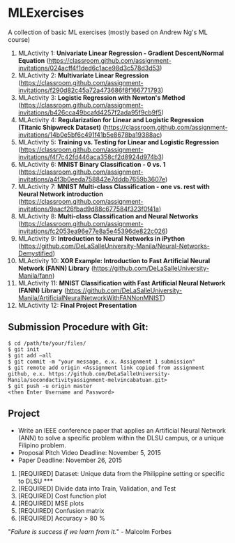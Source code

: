 # MLExercises

A collection of basic ML exercises (mostly based on Andrew Ng's ML course)

1. MLActivity 1: **Univariate Linear Regression - Gradient Descent/Normal Equation** (https://classroom.github.com/assignment-invitations/024acff4f1ded6c1ace98d3c578d3d53)
2. MLActivity 2: **Multivariate Linear Regression** (https://classroom.github.com/assignment-invitations/f290d82c45a72a473686f8f166771793)
3. MLActivity 3: **Logistic Regression with Newton's Method** (https://classroom.github.com/assignment-invitations/b426cca49bcafd4257f2ada95f9cb9f5)
4. MLActivity 4: **Regularization for Linear and Logistic Regression (Titanic Shipwreck Dataset)** (https://classroom.github.com/assignment-invitations/14b0e5bf6c491f41b5e8678ba19388ac)
5. MLActivity 5: **Training vs. Testing for Linear and Logistic Regression** (https://classroom.github.com/assignment-invitations/f4f7c42fd446aca358cf2d8924d974b3) 
6. MLActivity 6: **MNIST Binary Classification - 0 vs. 1** (https://classroom.github.com/assignment-invitations/a4f3b0eeda758842e7dddb7659b3607e)
7. MLActivity 7: **MNIST Multi-class Classification - one vs. rest with Neural Network introduction** (https://classroom.github.com/assignment-invitations/9aacf26fbad9d88c677584f323f0f41a)
8. MLActivity 8: **Multi-class Classification and Neural Networks** (https://classroom.github.com/assignment-invitations/fc2053ea96e77e8a5e45396de822c026)
9. MLActivity 9: **Introduction to Neural Networks in iPython** (https://github.com/DeLaSalleUniversity-Manila/Neural-Networks-Demystified)
10. MLActivity 10: **XOR Example: Introduction to Fast Artificial Neural Network (FANN) Library** (https://github.com/DeLaSalleUniversity-Manila/fann)
11. MLActivity 11: **MNIST Classification with Fast Artificial Neural Network (FANN) Library** (https://github.com/DeLaSalleUniversity-Manila/ArtificialNeuralNetworkWithFANNonMNIST)
12. MLActivity 12: **Final Project Presentation**


## Submission Procedure with Git: 

```shell
$ cd /path/to/your/files/
$ git init
$ git add –all
$ git commit -m "your message, e.x. Assignment 1 submission"
$ git remote add origin <Assignment link copied from assignment github, e.x. https://github.com/DeLaSalleUniversity-Manila/secondactivityassignment-melvincabatuan.git>
$ git push -u origin master
<then Enter Username and Password>
```




## Project

- Write an IEEE conference paper that applies an Artificial Neural Network (ANN) to solve a specific problem within the DLSU campus, or a unique Filipino problem.
- Proposal Pitch Video Deadline: 
                    November 5, 2015
- Paper Deadline:
                    November 26, 2015 
1. [REQUIRED] Dataset: Unique data from the Philippine setting or specific to DLSU ***
1. [REQUIRED] Divide data into Train, Validation, and Test
1. [REQUIRED] Cost function plot
1. [REQUIRED] MSE plots
1. [REQUIRED] Confusion matrix
1. [REQUIRED] Accuracy > 80 %



"*Failure is success if we learn from it.*" - Malcolm Forbes
